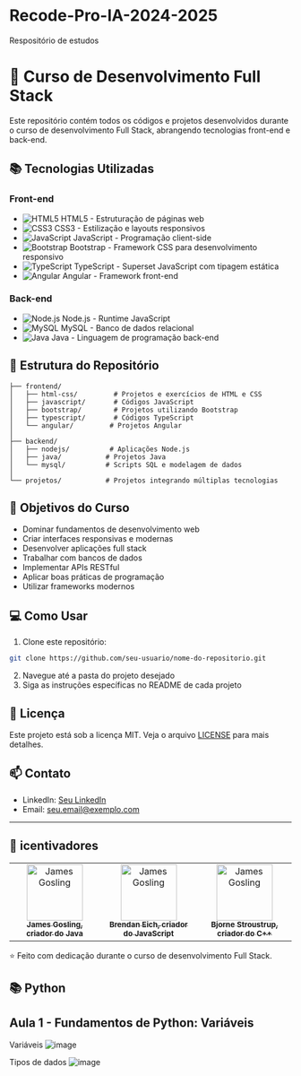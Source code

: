 # Recode-Pro-IA-2024-2025
Respositório de estudos
# 🚀 Curso de Desenvolvimento Full Stack

Este repositório contém todos os códigos e projetos desenvolvidos durante o curso de desenvolvimento Full Stack, abrangendo tecnologias front-end e back-end.

## 📚 Tecnologias Utilizadas

### Front-end
- ![HTML5](https://img.shields.io/badge/HTML5-E34F26?style=for-the-badge&logo=html5&logoColor=white) HTML5 - Estruturação de páginas web
- ![CSS3](https://img.shields.io/badge/CSS3-1572B6?style=for-the-badge&logo=css3&logoColor=white) CSS3 - Estilização e layouts responsivos
- ![JavaScript](https://img.shields.io/badge/JavaScript-F7DF1E?style=for-the-badge&logo=javascript&logoColor=black) JavaScript - Programação client-side
- ![Bootstrap](https://img.shields.io/badge/Bootstrap-563D7C?style=for-the-badge&logo=bootstrap&logoColor=white) Bootstrap - Framework CSS para desenvolvimento responsivo
- ![TypeScript](https://img.shields.io/badge/TypeScript-007ACC?style=for-the-badge&logo=typescript&logoColor=white) TypeScript - Superset JavaScript com tipagem estática
- ![Angular](https://img.shields.io/badge/Angular-DD0031?style=for-the-badge&logo=angular&logoColor=white) Angular - Framework front-end

### Back-end
- ![Node.js](https://img.shields.io/badge/Node.js-43853D?style=for-the-badge&logo=node.js&logoColor=white) Node.js - Runtime JavaScript
- ![MySQL](https://img.shields.io/badge/MySQL-00000F?style=for-the-badge&logo=mysql&logoColor=white) MySQL - Banco de dados relacional
- ![Java](https://img.shields.io/badge/Java-ED8B00?style=for-the-badge&logo=openjdk&logoColor=white) Java - Linguagem de programação back-end

## 📂 Estrutura do Repositório

```
├── frontend/
│   ├── html-css/         # Projetos e exercícios de HTML e CSS
│   ├── javascript/       # Códigos JavaScript
│   ├── bootstrap/        # Projetos utilizando Bootstrap
│   ├── typescript/       # Códigos TypeScript
│   └── angular/         # Projetos Angular
│
├── backend/
│   ├── nodejs/          # Aplicações Node.js
│   ├── java/           # Projetos Java
│   └── mysql/          # Scripts SQL e modelagem de dados
│
└── projetos/           # Projetos integrando múltiplas tecnologias
```

## 🎯 Objetivos do Curso

- Dominar fundamentos de desenvolvimento web
- Criar interfaces responsivas e modernas
- Desenvolver aplicações full stack
- Trabalhar com bancos de dados
- Implementar APIs RESTful
- Aplicar boas práticas de programação
- Utilizar frameworks modernos

## 💻 Como Usar

1. Clone este repositório:
```bash
git clone https://github.com/seu-usuario/nome-do-repositorio.git
```

2. Navegue até a pasta do projeto desejado
3. Siga as instruções específicas no README de cada projeto

## 📝 Licença

Este projeto está sob a licença MIT. Veja o arquivo [LICENSE](LICENSE) para mais detalhes.

## 📫 Contato

- LinkedIn: [Seu LinkedIn](https://www.linkedin.com/in/seu-perfil/)
- Email: seu.email@exemplo.com

---

<h2 id="colab">🤝 icentivadores </h2>

<table>
  <tr>
    <td align="center">
      <a href="#">
        <img src="https://pbs.twimg.com/profile_images/1552044322681344000/h408v-oe_400x400.jpg" width="100px;" alt="James Gosling"/><br>
        <sub>
          <b>James Gosling, criador do Java</b>
        </sub>
      </a>
    </td>
    <td align="center">
      <a href="#">
        <img src="https://pbs.twimg.com/profile_images/603270050556956672/T0mfRsil_400x400.png" width="100px;" alt="James Gosling"/><br>
        <sub>
          <b>Brendan Eich, criador do JavaScript</b>
        </sub>
      </a>
    </td>
    <td align="center">
      <a href="#">
        <img src="https://encrypted-tbn0.gstatic.com/images?q=tbn:ANd9GcSvmPtW81H-m4nTVQo0aMLeZha2ydXRY6WdXIvfOlP94icXnb3DIXDlD-I&usqp=CAE&s" width="100px;" alt="James Gosling"/><br>
        <sub>
          <b>Bjorne Stroustrup, criador do C++</b>
        </sub>
      </a>
    </td>
  </tr>
</table>

⭐ Feito com dedicação durante o curso de desenvolvimento Full Stack.

## 📚 Python

## Aula 1 - Fundamentos de Python: Variáveis

Variáveis
![image](https://github.com/user-attachments/assets/b2f3da29-3ade-4bcc-b997-bdab31c1512a)

Tipos de dados
![image](https://github.com/user-attachments/assets/51d4f888-0853-413d-9d8f-d4bce5401d55)


